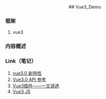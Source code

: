 <div align="center">
## Vue3_Demo
</div>

### 框架

1. vue3
<!-- 2. element UI -->

### 内容概述

### Link（笔记）

1. [vue3.0 新特性](https://blog.csdn.net/weixin_36774307/article/details/127603127)
2. [Vue3.0 API 参考](https://cn.vuejs.org/api/)
3. [Vue3插件——一文讲透](https://blog.csdn.net/qq_31968791/article/details/131167956)
4. [Vue3 JS](https://www.vue3js.cn/)